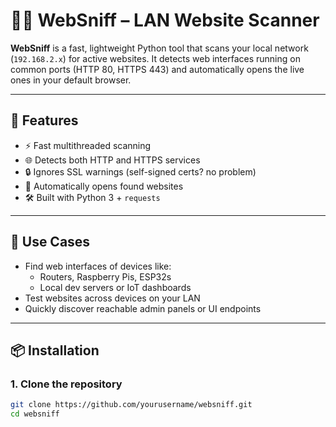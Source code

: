 # 🕵️‍♂️ WebSniff – LAN Website Scanner

**WebSniff** is a fast, lightweight Python tool that scans your local network (`192.168.2.x`) for active websites. It detects web interfaces running on common ports (HTTP 80, HTTPS 443) and automatically opens the live ones in your default browser.

---

## 🚀 Features

- ⚡ Fast multithreaded scanning
- 🌐 Detects both HTTP and HTTPS services
- 🔒 Ignores SSL warnings (self-signed certs? no problem)
- 🧭 Automatically opens found websites
- 🛠️ Built with Python 3 + `requests`

---

## 🔧 Use Cases

- Find web interfaces of devices like:
  - Routers, Raspberry Pis, ESP32s
  - Local dev servers or IoT dashboards
- Test websites across devices on your LAN
- Quickly discover reachable admin panels or UI endpoints

---

## 📦 Installation

### 1. Clone the repository

```bash
git clone https://github.com/yourusername/websniff.git
cd websniff
